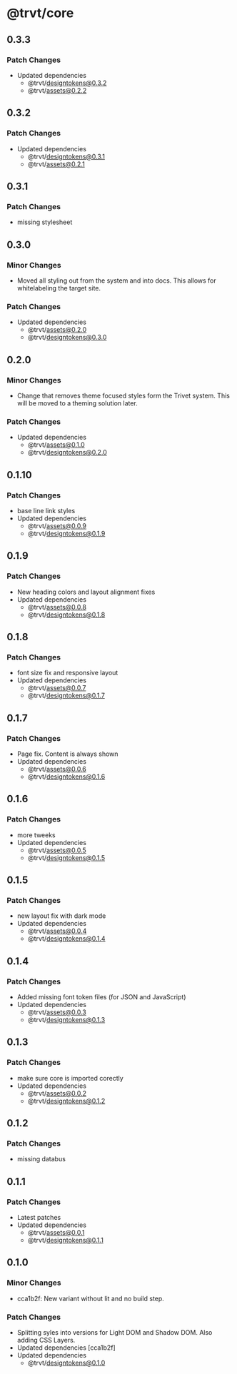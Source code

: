 # @trvt/core

## 0.3.3

### Patch Changes

-   Updated dependencies
    -   @trvt/designtokens@0.3.2
    -   @trvt/assets@0.2.2

## 0.3.2

### Patch Changes

-   Updated dependencies
    -   @trvt/designtokens@0.3.1
    -   @trvt/assets@0.2.1

## 0.3.1

### Patch Changes

-   missing stylesheet

## 0.3.0

### Minor Changes

-   Moved all styling out from the system and into docs. This allows for whitelabeling the target site.

### Patch Changes

-   Updated dependencies
    -   @trvt/assets@0.2.0
    -   @trvt/designtokens@0.3.0

## 0.2.0

### Minor Changes

-   Change that removes theme focused styles form the Trivet system. This will be moved to a theming solution later.

### Patch Changes

-   Updated dependencies
    -   @trvt/assets@0.1.0
    -   @trvt/designtokens@0.2.0

## 0.1.10

### Patch Changes

-   base line link styles
-   Updated dependencies
    -   @trvt/assets@0.0.9
    -   @trvt/designtokens@0.1.9

## 0.1.9

### Patch Changes

-   New heading colors and layout alignment fixes
-   Updated dependencies
    -   @trvt/assets@0.0.8
    -   @trvt/designtokens@0.1.8

## 0.1.8

### Patch Changes

-   font size fix and responsive layout
-   Updated dependencies
    -   @trvt/assets@0.0.7
    -   @trvt/designtokens@0.1.7

## 0.1.7

### Patch Changes

-   Page fix. Content is always shown
-   Updated dependencies
    -   @trvt/assets@0.0.6
    -   @trvt/designtokens@0.1.6

## 0.1.6

### Patch Changes

-   more tweeks
-   Updated dependencies
    -   @trvt/assets@0.0.5
    -   @trvt/designtokens@0.1.5

## 0.1.5

### Patch Changes

-   new layout fix with dark mode
-   Updated dependencies
    -   @trvt/assets@0.0.4
    -   @trvt/designtokens@0.1.4

## 0.1.4

### Patch Changes

-   Added missing font token files (for JSON and JavaScript)
-   Updated dependencies
    -   @trvt/assets@0.0.3
    -   @trvt/designtokens@0.1.3

## 0.1.3

### Patch Changes

-   make sure core is imported corectly
-   Updated dependencies
    -   @trvt/assets@0.0.2
    -   @trvt/designtokens@0.1.2

## 0.1.2

### Patch Changes

-   missing databus

## 0.1.1

### Patch Changes

-   Latest patches
-   Updated dependencies
    -   @trvt/assets@0.0.1
    -   @trvt/designtokens@0.1.1

## 0.1.0

### Minor Changes

-   cca1b2f: New variant without lit and no build step.

### Patch Changes

-   Splitting syles into versions for Light DOM and Shadow DOM. Also adding CSS Layers.
-   Updated dependencies [cca1b2f]
-   Updated dependencies
    -   @trvt/designtokens@0.1.0
